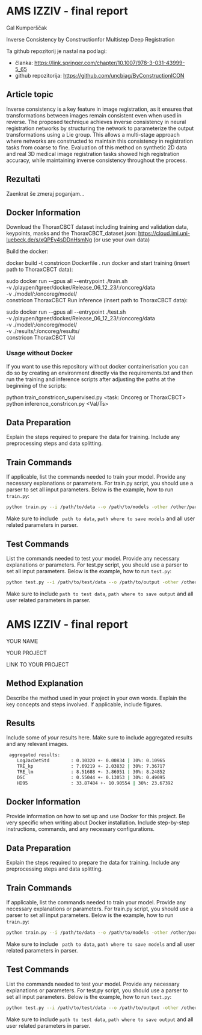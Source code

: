 # AMS IZZIV - final report
Gal Kumperščak

Inverse Consistency by Constructionfor Multistep Deep Registration

Ta github repozitorij je nastal na podlagi: 
- članka: https://link.springer.com/chapter/10.1007/978-3-031-43999-5_65
- github repozitorija: https://github.com/uncbiag/ByConstructionICON

## Article topic 
Inverse consistency is a key feature in image registration, as it ensures that transformations between images remain consistent even when used in reverse. The proposed technique achieves inverse consistency in neural registration networks by structuring the network to parameterize the output transformations using a Lie group. This allows a multi-stage approach where networks are constructed to maintain this consistency in registration tasks from coarse to fine. Evaluation of this method on synthetic 2D data and real 3D medical image registration tasks showed high registration accuracy, while maintaining inverse consistency throughout the process. 




## Rezultati
Zaenkrat še zmeraj poganjam...

## Docker Information
Download the ThoraxCBCT dataset including training and validation data, keypoints, masks and the ThoraxCBCT_dataset.json:
https://cloud.imi.uni-luebeck.de/s/xQPEy4sDDnHsmNg
(or use your own data)

Build the docker:

docker build -t constricon Dockerfile .
run docker and start training (insert path to ThoraxCBCT data):

sudo docker run --gpus all --entrypoint ./train.sh \
-v /playpen/tgreer/docker/Release_06_12_23/:/oncoreg/data \
-v ./model/:/oncoreg/model/ \
constricon ThoraxCBCT 
Run inference (insert path to ThoraxCBCT data):

sudo docker run --gpus all --entrypoint ./test.sh \
-v /playpen/tgreer/docker/Release_06_12_23/:/oncoreg/data \
-v ./model/:/oncoreg/model/ \
-v ./results/:/oncoreg/results/ \
constricon ThoraxCBCT Val


### Usage without Docker
If you want to use this repository without docker containerisation you can do so by creating an environment directly via the requirements.txt and then run the training and inference scripts after adjusting the paths at the beginning of the scripts:

python train_constricon_supervised.py <task: Oncoreg or ThoraxCBCT>
python inference_constricon.py <task> <Val/Ts>

## Data Preparation
Explain the steps required to prepare the data for training. Include any preprocessing steps and data splitting.

## Train Commands
If applicable, list the commands needed to train your model. Provide any necessary explanations or parameters. 
For train.py script, you should use a parser to set all input parameters. Below is the example, how to run `train.py`:

```bash
python train.py --i /path/to/data --o /path/to/models -other /other/parameters....
```

Make sure to include ` path to data`, `path where to save models` and all user related parameters in parser.

## Test Commands
List the commands needed to test your model. Provide any necessary explanations or parameters.
For test.py script, you should use a parser to set all input parameters. Below is the example, how to run `test.py`:

```bash
python test.py --i /path/to/test/data --o /path/to/output -other /other/parameters....
```

Make sure to include `path to test data`, `path where to save output` and all user related parameters in parser.

# AMS IZZIV - final report
YOUR NAME

YOUR PROJECT

LINK TO YOUR PROJECT

## Method Explanation
Describe the method used in your project in your own words. Explain the key concepts and steps involved. If applicable, include figures. 

## Results
Include some of *your* results here. Make sure to include aggregated results and any relevant images.

```bash
 aggregated results:
	LogJacDetStd        : 0.10320 +- 0.00834 | 30%: 0.10965
	TRE_kp              : 7.69219 +- 2.03832 | 30%: 7.36717
	TRE_lm              : 8.51688 +- 3.86951 | 30%: 8.24852
	DSC                 : 0.55044 +- 0.13053 | 30%: 0.49095
	HD95                : 33.87484 +- 10.90554 | 30%: 23.67392
```


## Docker Information
Provide information on how to set up and use Docker for this project. Be very specific when writing about Docker installation. Include step-by-step instructions, commands, and any necessary configurations. 

## Data Preparation
Explain the steps required to prepare the data for training. Include any preprocessing steps and data splitting.

## Train Commands
If applicable, list the commands needed to train your model. Provide any necessary explanations or parameters. 
For train.py script, you should use a parser to set all input parameters. Below is the example, how to run `train.py`:

```bash
python train.py --i /path/to/data --o /path/to/models -other /other/parameters....
```

Make sure to include ` path to data`, `path where to save models` and all user related parameters in parser.

## Test Commands
List the commands needed to test your model. Provide any necessary explanations or parameters.
For test.py script, you should use a parser to set all input parameters. Below is the example, how to run `test.py`:

```bash
python test.py --i /path/to/test/data --o /path/to/output -other /other/parameters....
```

Make sure to include `path to test data`, `path where to save output` and all user related parameters in parser.
